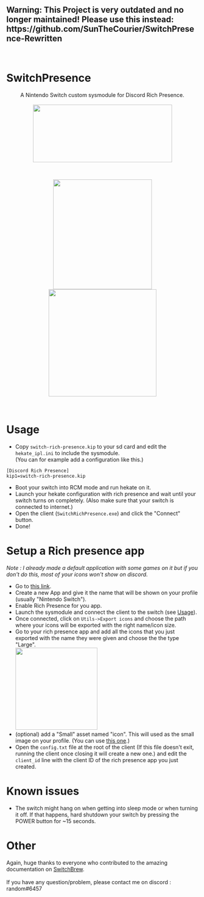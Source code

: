 <h2>Warning: This Project is very outdated and no longer maintained! Please use this instead: https://github.com/SunTheCourier/SwitchPresence-Rewritten</h2>
<br>

# SwitchPresence
<p align="center">
  A Nintendo Switch custom sysmodule for Discord Rich Presence.<br><br>
  <img src="https://raw.githubusercontent.com/Random0666/Useless-stuff/master/SwitchRichPresence/images/sysmodule.png" width="365" height="151"/>
</p>
<br>
<p align="center">  
<img src="https://raw.githubusercontent.com/Random0666/Useless-stuff/master/SwitchRichPresence/images/discord.png" width="259" height="288"/>
<img src="https://raw.githubusercontent.com/Random0666/Useless-stuff/master/SwitchRichPresence/images/app.png"  width="283" height="281"/>
</p><br>

# Usage
- Copy `switch-rich-presence.kip` to your sd card and edit the `hekate_ipl.ini` to include the sysmodule.<br>
(You can for example add a configuration like this.)
```
[Discord Rich Presence]
kip1=switch-rich-presence.kip
```
- Boot your switch into RCM mode and run hekate on it.
- Launch your hekate configuration with rich presence and wait until your switch turns on completely. (Also make sure that your switch is connected to internet.)
- Open the client (`SwitchRichPresence.exe`) and click the "Connect" button.
- Done!

# Setup a Rich presence app
*Note : I already made a default application with some games on it but if you don't do this, most of your icons won't show on discord.*
- Go to [this link](https://discordapp.com/developers/applications/me).
- Create a new App and give it the name that will be shown on your profile (usually "Nintendo Switch").
- Enable Rich Presence for you app.
- Launch the sysmodule and connect the client to the switch (see [Usage](https://github.com/Random0666/SwitchRichPresence/blob/master/README.md#usage)).
- Once connected, click on `Utils->Export icons` and choose the path where your icons will be exported with the right name/icon size.
- Go to your rich presence app and add all the icons that you just exported with the name they were given and choose the the type "Large".
<br><img src="https://raw.githubusercontent.com/Random0666/Useless-stuff/master/SwitchRichPresence/images/upload_assets.png" with = "366" height = "215"><br>
- (optional) add a "Small" asset named "icon". This will used as the small image on your profile. (You can use [this one](https://raw.githubusercontent.com/Random0666/Useless-stuff/master/SwitchRichPresence/images/icon.png).)
- Open the `config.txt` file at the root of the client (If this file doesn't exit, running the client once closing it will create a new one.) and edit the `client_id` line  with the client ID of the rich presence app you just created.

# Known issues
- The switch might hang on when getting into sleep mode or when turning it off. If that happens, hard shutdown your switch by pressing the POWER button for ~15 seconds.

# Other
Again, huge thanks to everyone who contributed to the amazing documentation on [SwitchBrew](http://switchbrew.org/index.php?title=Main_Page).<br><br>
If you have any question/problem, please contact me on discord : random#6457
